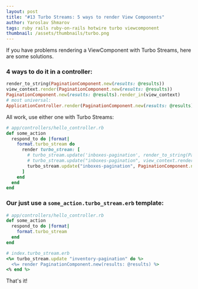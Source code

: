 ```yaml
---
layout: post
title: "#13 Turbo Streams: 5 ways to render View Components"
author: Yaroslav Shmarov
tags: ruby rails ruby-on-rails hotwire turbo viewcomponent
thumbnail: /assets/thumbnails/turbo.png
---
```


If you have problems rendering a ViewComponent with Turbo Streams, here are some solutions.

### 4 ways to do it in a controller:

```ruby
render_to_string(PaginationComponent.new(results: @results))
view_context.render(PaginationComponent.new(results: @results))
PaginationComponent.new(results: @results).render_in(view_context)
# most universal:
ApplicationController.render(PaginationComponent.new(results: @results), layout: false)
```

All work, use either one with Turbo Streams:

```ruby
# app/controllers/hello_controller.rb
def some_action
  respond_to do |format|
    format.turbo_stream do
      render turbo_stream: [
        # turbo_stream.update('inboxes-pagination', render_to_string(PaginationComponent.new(results: @results))),
        # turbo_stream.update("inboxes-pagination", view_context.render(PaginationComponent.new(results: @results))),
        turbo_stream.update("inboxes-pagination", PaginationComponent.new(results: @results).render_in(view_context))
      ]
    end
  end
end
```

### Our just use a `some_action.turbo_stream.erb` template:

```ruby
# app/controllers/hello_controller.rb
def some_action
  respond_to do |format|
    format.turbo_stream
  end
end
```

```ruby
# index.turbo_stream.erb
<%= turbo_stream.update "inventory-pagination" do %>
  <%= render PaginationComponent.new(results: @results) %>
<% end %>
```

That's it!
